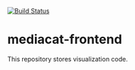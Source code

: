 [![Build Status](https://travis-ci.org/UTMediaCAT/mediacat-frontend.svg?branch=master)](https://travis-ci.org/UTMediaCAT/mediacat-frontend)
# mediacat-frontend

This repository stores visualization code.
